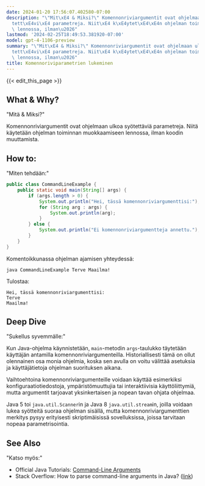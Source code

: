 ```yaml
---
date: 2024-01-20 17:56:07.402580-07:00
description: "\"Mit\xE4 & Miksi?\" Komennonriviargumentit ovat ohjelmaan ulkoa sy\xF6\
  tett\xE4vi\xE4 parametreja. Niit\xE4 k\xE4ytet\xE4\xE4n ohjelman toiminnan muokkaamiseen\
  \ lennossa, ilman\u2026"
lastmod: '2024-02-25T18:49:53.381920-07:00'
model: gpt-4-1106-preview
summary: "\"Mit\xE4 & Miksi?\" Komennonriviargumentit ovat ohjelmaan ulkoa sy\xF6\
  tett\xE4vi\xE4 parametreja. Niit\xE4 k\xE4ytet\xE4\xE4n ohjelman toiminnan muokkaamiseen\
  \ lennossa, ilman\u2026"
title: Komennoriviparametrien lukeminen
---
```


{{< edit_this_page >}}

## What & Why?
"Mitä & Miksi?"

Komennonriviargumentit ovat ohjelmaan ulkoa syötettäviä parametreja. Niitä käytetään ohjelman toiminnan muokkaamiseen lennossa, ilman koodin muuttamista.

## How to:
"Miten tehdään:"

```java
public class CommandLineExample {
    public static void main(String[] args) {
        if (args.length > 0) {
            System.out.println("Hei, tässä komennonriviargumenttisi:");
            for (String arg : args) {
                System.out.println(arg);
            }
        } else {
            System.out.println("Ei komennonriviargumentteja annettu.");
        }
    }
}
```

Komentoikkunassa ohjelman ajamisen yhteydessä:

```shell
java CommandLineExample Terve Maailma!
```

Tulostaa:

```
Hei, tässä komennonriviargumenttisi:
Terve
Maailma!
```

## Deep Dive
"Sukellus syvemmälle:"

Kun Java-ohjelma käynnistetään, `main`-metodin `args`-taulukko täytetään käyttäjän antamilla komennonriviargumenteilla. Historiallisesti tämä on ollut olennainen osa monia ohjelmia, koska sen avulla on voitu välittää asetuksia ja käyttäjätietoja ohjelman suorituksen aikana.

Vaihtoehtoina komennonriviargumenteille voidaan käyttää esimerkiksi konfiguraatiotiedostoja, ympäristömuuttujia tai interaktiivisia käyttöliittymiä, mutta argumentit tarjoavat yksinkertaisen ja nopean tavan ohjata ohjelmaa.

Java 5 toi `java.util.Scanner`in ja Java 8 `java.util.stream`in, joilla voidaan lukea syötteitä suoraa ohjelman sisällä, mutta komennonriviargumenttien merkitys pysyy erityisesti skriptimäisissä sovelluksissa, joissa tarvitaan nopeaa parametrisointia.

## See Also
"Katso myös:"

- Official Java Tutorials: [Command-Line Arguments](https://docs.oracle.com/javase/tutorial/essential/environment/cmdLineArgs.html)
- Stack Overflow: How to parse command-line arguments in Java? ([link](https://stackoverflow.com/questions/367706/how-to-parse-command-line-arguments-in-java))
